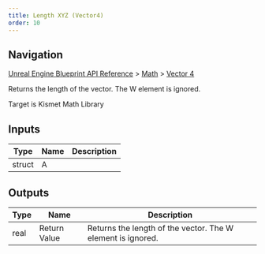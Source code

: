 ```yaml
---
title: Length XYZ (Vector4)
order: 10
---
```

## Navigation

[Unreal Engine Blueprint API Reference](https://dev.epicgames.com/documentation/en-us/unreal-engine/BlueprintAPI) > [Math](https://dev.epicgames.com/documentation/en-us/unreal-engine/BlueprintAPI/Math) > [Vector 4](https://dev.epicgames.com/documentation/en-us/unreal-engine/BlueprintAPI/Math/Vector4)

Returns the length of the vector. The W element is ignored.

Target is Kismet Math Library

## Inputs

| Type | Name | Description |
| --- | --- | --- |
| struct | A |  |

## Outputs

| Type | Name | Description |
| --- | --- | --- |
| real | Return Value | Returns the length of the vector. The W element is ignored. |
